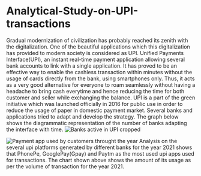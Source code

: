 # Analytical-Study-on-UPI-transactions

Gradual modernization of civilization has probably reached its zenith with the digitalization. One of the beautiful applications which this digitalization has provided to modern society is considered as UPI. Unified Payments Interface(UPI), an instant real-time payment application allowing several bank accounts to link with a single application. It has proved to be an effective way to enable the cashless transaction within minutes without the usage of cards directly from the bank, using smartphones only. Thus, it acts as a very good alternative for everyone to roam seamlessly without having a headache to bring cash everytime and hence reducing the time for both customer and seller while exchanging the balance.
UPI is a part of  the green initiative which was launched officially in 2016 for public use in order to reduce the usage of paper in domestic payment market. Several banks and applications tried to adapt and develop the strategy. The graph below shows the diagrammatic representation of the number of banks adapting the interface with time. 
![Banks active in UPI cropped](https://user-images.githubusercontent.com/56685268/180613143-eefa7095-fff4-4067-8e92-5c41eb077ea7.png)

![Payment app used by customers throught the year](https://user-images.githubusercontent.com/56685268/180612931-4e928583-86a3-4a08-8466-2057b9a5c0cd.png)
Analysis on the several upi platforms generated by different banks for the year 2021 shows that PhonePe, GooglePay(Gpay) and Paytm as the most used upi apps used for transactions. The chart shown above shows the amount of its usage as per the volume of transaction for the year 2021.


